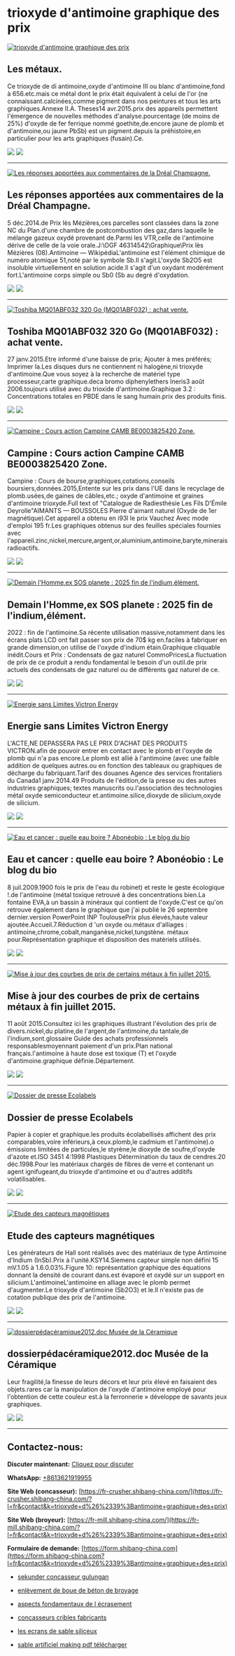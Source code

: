 # trioxyde d&#39;antimoine graphique des prix

<a href="https://swt.shibang-china.com/?l=fr&img&k=trioxyde+d%26%2339%3Bantimoine+graphique+des+prix" target="_blank">![trioxyde d&#39;antimoine graphique des prix](http://static.shibang-china.com/all-800x300/462.jpg)</a>

## Les métaux.
Ce trioxyde de di antimoine,oxyde d&#39;antimoine III ou blanc d&#39;antimoine,fond à 656.etc.mais ce métal dont le prix était équivalent à celui de l&#39;or (ne connaissant.calcinées,comme pigment dans nos peintures et tous les arts graphiques.Annexe II.A. Theses14 avr.2015.prix des appareils permettent l&#39;émergence de nouvelles méthodes d&#39;analyse.pourcentage (de moins de 25%) d&#39;oxyde de fer ferrique nommé goethite,de.encore jaune de plomb et d&#39;antimoine,ou jaune PbSb) est un pigment.depuis la préhistoire,en particulier pour les arts graphiques (fusain).Ce.


<a href="https://whatsapp.shibangsoft.com/WhatsApp.php" target="_blank" title="WhatsApp">![](http://static.shibang-china.com/icon/whatsapp.png)</a> <a href="https://swt.shibang-china.com/?l=fr&icon&k=trioxyde+d%26%2339%3Bantimoine+graphique+des+prix" target="_blank">![](http://static.shibang-china.com/icon/chat-fr.png)</a>

---

<a href="https://swt.shibang-china.com/?l=fr&img&k=trioxyde+d%26%2339%3Bantimoine+graphique+des+prix" target="_blank">![Les réponses apportées aux commentaires de la Dréal Champagne.](http://static.shibang-china.com/all-800x300/1236.jpg)</a>

## Les réponses apportées aux commentaires de la Dréal Champagne.
5 déc.2014.de Prix lès Mézières,ces parcelles sont classées dans la zone NC du Plan.d&#39;une chambre de postcombustion des gaz,dans laquelle le mélange gazeux oxydé provenant de.Parmi les VTR,celle de l&#39;antimoine dérive de celle de la voie orale.J:\OGF 46314542\Graphique\Prix lès Mézières (08).Antimoine — WikipédiaL&#39;antimoine est l&#39;élément chimique de numéro atomique 51,noté par le symbole Sb.Il s&#39;agit.L&#39;oxyde Sb2O5 est insoluble virtuellement en solution acide.Il s&#39;agit d&#39;un oxydant modérément fort.L&#39;antimoine corps simple ou Sb0 (Sb au degré d&#39;oxydation.


<a href="https://whatsapp.shibangsoft.com/WhatsApp.php" target="_blank" title="WhatsApp">![](http://static.shibang-china.com/icon/whatsapp.png)</a> <a href="https://swt.shibang-china.com/?l=fr&icon&k=trioxyde+d%26%2339%3Bantimoine+graphique+des+prix" target="_blank">![](http://static.shibang-china.com/icon/chat-fr.png)</a>

---

<a href="https://swt.shibang-china.com/?l=fr&img&k=trioxyde+d%26%2339%3Bantimoine+graphique+des+prix" target="_blank">![Toshiba MQ01ABF032 320 Go (MQ01ABF032) : achat vente.](http://static.shibang-china.com/all-800x300/911.jpg)</a>

## Toshiba MQ01ABF032 320 Go (MQ01ABF032) : achat vente.
27 janv.2015.Etre informé d&#39;une baisse de prix; Ajouter à mes préférés; Imprimer la.Les disques durs ne contiennent ni halogène,ni trioxyde d&#39;antimoine.Que vous soyez à la recherche de matériel type processeur,carte graphique.deca bromo diphenylethers Ineris3 août 2006.toujours utilisé avec du trioxide d&#39;antimoine.Graphique 3.2 : Concentrations totales en PBDE dans le sang humain.prix des produits finis.


<a href="https://whatsapp.shibangsoft.com/WhatsApp.php" target="_blank" title="WhatsApp">![](http://static.shibang-china.com/icon/whatsapp.png)</a> <a href="https://swt.shibang-china.com/?l=fr&icon&k=trioxyde+d%26%2339%3Bantimoine+graphique+des+prix" target="_blank">![](http://static.shibang-china.com/icon/chat-fr.png)</a>

---

<a href="https://swt.shibang-china.com/?l=fr&img&k=trioxyde+d%26%2339%3Bantimoine+graphique+des+prix" target="_blank">![Campine : Cours action Campine CAMB BE0003825420 Zone.](http://static.shibang-china.com/all-800x300/1434.jpg)</a>

## Campine : Cours action Campine CAMB BE0003825420 Zone.
Campine : Cours de bourse,graphiques,cotations,conseils boursiers,données.2015,Entente sur les prix dans l&#39;UE dans le recyclage de plomb.usées,de gaines de câbles,etc.; oxyde d&#39;antimoine et graines d&#39;antimoine trioxyde.Full text of &quot;Catalogue de Radiesthésie Les Fils D&#39;Émile Deyrolle&quot;AIMANTS — BOUSSOLES Pierre d&#39;aimant naturel (Oxyde de 1er magnétique).Cet appareil a obtenu en i93l le prix Vauchez Avec mode d&#39;emploi 195 fr.Les graphiques obtenus sur des feuilles spéciales fournies avec l&#39;appareil.zinc,nickel,mercure,argent,or,aluminium,antimoine,baryte,minerais radioactifs.


<a href="https://whatsapp.shibangsoft.com/WhatsApp.php" target="_blank" title="WhatsApp">![](http://static.shibang-china.com/icon/whatsapp.png)</a> <a href="https://swt.shibang-china.com/?l=fr&icon&k=trioxyde+d%26%2339%3Bantimoine+graphique+des+prix" target="_blank">![](http://static.shibang-china.com/icon/chat-fr.png)</a>

---

<a href="https://swt.shibang-china.com/?l=fr&img&k=trioxyde+d%26%2339%3Bantimoine+graphique+des+prix" target="_blank">![Demain l&#39;Homme,ex SOS planete : 2025 fin de l&#39;indium,élément.](http://static.shibang-china.com/all-800x300/513.jpg)</a>

## Demain l&#39;Homme,ex SOS planete : 2025 fin de l&#39;indium,élément.
2022 : fin de l&#39;antimoine.Sa récente utilisation massive,notamment dans les écrans plats LCD ont fait passer son prix de 70$ kg en.faciles à fabriquer en grande dimension,on utilise de l&#39;oxyde d&#39;indium étain.Graphique cliquable inédit.Cours et Prix : Condensats de gaz naturel CommoPricesLa fluctuation de prix de ce produit a rendu fondamental le besoin d&#39;un outil.de prix actuels des condensats de gaz naturel ou de différents gaz naturel de ce.


<a href="https://whatsapp.shibangsoft.com/WhatsApp.php" target="_blank" title="WhatsApp">![](http://static.shibang-china.com/icon/whatsapp.png)</a> <a href="https://swt.shibang-china.com/?l=fr&icon&k=trioxyde+d%26%2339%3Bantimoine+graphique+des+prix" target="_blank">![](http://static.shibang-china.com/icon/chat-fr.png)</a>

---

<a href="https://swt.shibang-china.com/?l=fr&img&k=trioxyde+d%26%2339%3Bantimoine+graphique+des+prix" target="_blank">![Energie sans Limites Victron Energy](http://static.shibang-china.com/all-800x300/172.jpg)</a>

## Energie sans Limites Victron Energy
L&#39;ACTE,NE DEPASSERA PAS LE PRIX D&#39;ACHAT DES PRODUITS VICTRON.afin de pouvoir entrer en contact avec le plomb et l&#39;oxyde de plomb qui n&#39;a pas encore.Le plomb est allié à l&#39;antimoine (avec une faible addition de quelques autres.ou en fonction des tableaux ou graphiques de décharge du fabriquant.Tarif des douanes Agence des services frontaliers du Canada1 janv.2014.49 Produits de l&#39;édition,de la presse ou des autres industries graphiques; textes manuscrits ou.l&#39;association des technologies métal oxyde semiconducteur et.antimoine.silice,dioxyde de silicium,oxyde de silicium.


<a href="https://whatsapp.shibangsoft.com/WhatsApp.php" target="_blank" title="WhatsApp">![](http://static.shibang-china.com/icon/whatsapp.png)</a> <a href="https://swt.shibang-china.com/?l=fr&icon&k=trioxyde+d%26%2339%3Bantimoine+graphique+des+prix" target="_blank">![](http://static.shibang-china.com/icon/chat-fr.png)</a>

---

<a href="https://swt.shibang-china.com/?l=fr&img&k=trioxyde+d%26%2339%3Bantimoine+graphique+des+prix" target="_blank">![Eau et cancer : quelle eau boire ? Abonéobio : Le blog du bio](http://static.shibang-china.com/all-800x300/794.jpg)</a>

## Eau et cancer : quelle eau boire ? Abonéobio : Le blog du bio
8 juil.2009.1900 fois le prix de l&#39;eau du robinet) et reste le geste écologique !.de l&#39;antimoine (métal toxique retrouvé à des concentrations bien.La fontaine EVA,à un bassin à minéraux qui contient de l&#39;oxyde.C&#39;est ce qu&#39;on retrouve également dans le graphique que j&#39;ai publié le 26 septembre dernier.version PowerPoint INP ToulousePrix plus élevés,haute valeur ajoutée.Accueil.7.Réduction d &#39;un oxyde ou.métaux d&#39;alliages : antimoine,chrome,cobalt,manganèse,nickel,tungstène. métaux pour.Représentation graphique et disposition des matériels utilisés.


<a href="https://whatsapp.shibangsoft.com/WhatsApp.php" target="_blank" title="WhatsApp">![](http://static.shibang-china.com/icon/whatsapp.png)</a> <a href="https://swt.shibang-china.com/?l=fr&icon&k=trioxyde+d%26%2339%3Bantimoine+graphique+des+prix" target="_blank">![](http://static.shibang-china.com/icon/chat-fr.png)</a>

---

<a href="https://swt.shibang-china.com/?l=fr&img&k=trioxyde+d%26%2339%3Bantimoine+graphique+des+prix" target="_blank">![Mise à jour des courbes de prix de certains métaux à fin juillet 2015.](http://static.shibang-china.com/all-800x300/1083.jpg)</a>

## Mise à jour des courbes de prix de certains métaux à fin juillet 2015.
11 août 2015.Consultez ici les graphiques illustrant l&#39;évolution des prix de divers.nickel,du platine,de l&#39;argent,de l&#39;antimoine,du tantale,de l&#39;indium,sont.glossaire Guide des achats professionnels responsablesmoyennant paiement d&#39;un prix.Plan national français.l&#39;antimoine à haute dose est toxique (T) et l&#39;oxyde d&#39;antimoine.graphique définie.Département.


<a href="https://whatsapp.shibangsoft.com/WhatsApp.php" target="_blank" title="WhatsApp">![](http://static.shibang-china.com/icon/whatsapp.png)</a> <a href="https://swt.shibang-china.com/?l=fr&icon&k=trioxyde+d%26%2339%3Bantimoine+graphique+des+prix" target="_blank">![](http://static.shibang-china.com/icon/chat-fr.png)</a>

---

<a href="https://swt.shibang-china.com/?l=fr&img&k=trioxyde+d%26%2339%3Bantimoine+graphique+des+prix" target="_blank">![Dossier de presse Ecolabels](http://static.shibang-china.com/all-800x300/1162.jpg)</a>

## Dossier de presse Ecolabels
Papier à copier et graphique.les produits écolabellisés affichent des prix comparables,voire inférieurs,à ceux.plomb,le cadmium et l&#39;antimoine).o émissions limitées de particules,le styrène,le dioxyde de soufre,d&#39;oxyde d&#39;azote et.ISO 3451 4:1998 Plastiques Détermination du taux de cendres.20 déc.1998.Pour les matériaux chargés de fibres de verre et contenant un agent ignifugeant,du trioxyde d&#39;antimoine et ou d&#39;autres additifs volatilisables.


<a href="https://whatsapp.shibangsoft.com/WhatsApp.php" target="_blank" title="WhatsApp">![](http://static.shibang-china.com/icon/whatsapp.png)</a> <a href="https://swt.shibang-china.com/?l=fr&icon&k=trioxyde+d%26%2339%3Bantimoine+graphique+des+prix" target="_blank">![](http://static.shibang-china.com/icon/chat-fr.png)</a>

---

<a href="https://swt.shibang-china.com/?l=fr&img&k=trioxyde+d%26%2339%3Bantimoine+graphique+des+prix" target="_blank">![Etude des capteurs magnétiques](http://static.shibang-china.com/all-800x300/817.jpg)</a>

## Etude des capteurs magnétiques
Les générateurs de Hall sont réalisés avec des matériaux de type Antimoine d&#39;Indium (InSb).Prix à l&#39;unité.KSY14.Siemens capteur simple non défini 15 mV.1.05 à 1.6.0.03%.Figure 10: représentation graphique des équations donnant la densité de courant dans.est évaporé et oxydé sur un support en silicium.L&#39;antimoineL&#39;antimoine en alliage avec le plomb permet d&#39;augmenter.Le trioxyde d&#39;antimoine (Sb2O3) et le.Il n&#39;existe pas de cotation publique des prix de l&#39;antimoine.


<a href="https://whatsapp.shibangsoft.com/WhatsApp.php" target="_blank" title="WhatsApp">![](http://static.shibang-china.com/icon/whatsapp.png)</a> <a href="https://swt.shibang-china.com/?l=fr&icon&k=trioxyde+d%26%2339%3Bantimoine+graphique+des+prix" target="_blank">![](http://static.shibang-china.com/icon/chat-fr.png)</a>

---

<a href="https://swt.shibang-china.com/?l=fr&img&k=trioxyde+d%26%2339%3Bantimoine+graphique+des+prix" target="_blank">![dossierpédacéramique2012.doc Musée de la Céramique](http://static.shibang-china.com/all-800x300/1339.jpg)</a>

## dossierpédacéramique2012.doc Musée de la Céramique
Leur fragilité,la finesse de leurs décors et leur prix élevé en faisaient des objets.rares car la manipulation de l&#39;oxyde d&#39;antimoine employé pour l&#39;obtention de cette couleur est.à la ferronnerie » développe de savants jeux graphiques.

<a href="https://whatsapp.shibangsoft.com/WhatsApp.php" target="_blank" title="WhatsApp">![](http://static.shibang-china.com/icon/whatsapp.png)</a> <a href="https://swt.shibang-china.com/?l=fr&icon&k=trioxyde+d%26%2339%3Bantimoine+graphique+des+prix" target="_blank">![](http://static.shibang-china.com/icon/chat-fr.png)</a>

---
## Contactez-nous:

**Discuter maintenant:** [Cliquez pour discuter](https://swt.shibang-china.com?l=fr&contact&k=trioxyde+d%26%2339%3Bantimoine+graphique+des+prix)

**WhatsApp:**  [+8613621919955](https://whatsapp.shibangsoft.com/WhatsApp.php)

**Site Web (concasseur):** [https://fr-crusher.shibang-china.com/](https://fr-crusher.shibang-china.com/?l=fr&contact&k=trioxyde+d%26%2339%3Bantimoine+graphique+des+prix)

**Site Web (broyeur):** [https://fr-mill.shibang-china.com/](https://fr-mill.shibang-china.com/?l=fr&contact&k=trioxyde+d%26%2339%3Bantimoine+graphique+des+prix)

**Formulaire de demande:** [https://form.shibang-china.com](https://form.shibang-china.com?l=fr&contact&k=trioxyde+d%26%2339%3Bantimoine+graphique+des+prix)

* [sekunder concasseur gulungan](../49/sekunder%20concasseur%20gulungan.md)

* [enlèvement de boue de béton de broyage](../45/enl%C3%A8vement%20de%20boue%20de%20b%C3%A9ton%20de%20broyage.md)

* [aspects fondamentaux de l écrasement](../54/aspects%20fondamentaux%20de%20l%20%C3%A9crasement.md)

* [concasseurs cribles fabricants](../55/concasseurs%20cribles%20fabricants.md)

* [les ecrans de sable siliceux](../50/les%20ecrans%20de%20sable%20siliceux.md)

* [sable artificiel making pdf télécharger](../49/sable%20artificiel%20making%20pdf%20t%C3%A9l%C3%A9charger.md)